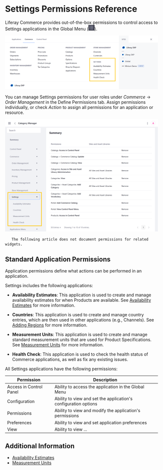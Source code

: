 # Settings Permissions Reference

Liferay Commerce provides out-of-the-box permissions to control access to Settings applications in the Global Menu (![Global Menu](../../images/icon-applications-menu.png)).

![Control access to Settings applications.](./settings-permissions-reference-guide/images/01.png)

You can manage Settings permissions for user roles under *Commerce* &rarr; *Order Management* in the Define Permissions tab. Assign permissions individually, or check *Action* to assign all permissions for an application or resource.

![Manage Settings permissions for user roles in the Define Permissions tab.](./settings-permissions-reference-guide/images/02.png)

```note::
   The following article does not document permissions for related widgets.
```

## Standard Application Permissions

Application permissions define what actions can be performed in an application.

Settings includes the following applications:

* **Availability Estimates**: This application is used to create and manage availability estimates for when Products are available. See [Availability Estimates](../../managing-a-catalog/managing-inventory/availability-estimates.md) for more information.

* **Countries**: This application is used to create and manage country entries, which are then used in other applications (e.g., Channels). See [Adding Regions](../../store-administration/adding-regions.md) for more information. <!--TASK: replace when general article on Countries is written.-->

* **Measurement Units**: This application is used to create and manage standard measurement units that are used for Product Specifications. See [Measurement Units](../../store-administration/configuring-shipping-methods/measurement-units.md) for more information.

* **Health Check**: This application is used to check the health status of Commerce applications, as well as fix any existing issues. <!--TASK: Add link when general article on Health Check is written.-->

All Settings applications have the following permissions:

| Permission | Description |
| --- | --- |
| Access in Control Panel | Ability to access the application in the Global Menu |
| Configuration | Ability to view and set the application's configuration options |
| Permissions | Ability to view and modify the application's permissions |
| Preferences | Ability to view and set application preferences |
| View | Ability to view ... | <!--finish-->

## Additional Information

* [Availability Estimates](../../managing-a-catalog/managing-inventory/availability-estimates.md)
* [Measurement Units](../../store-administration/configuring-shipping-methods/measurement-units.md)
